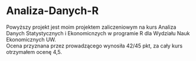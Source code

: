 # Analiza-Danych-R
Powyższy projekt jest moim projektem zaliczeniowym na kurs Analiza Danych Statystycznych i Ekonomicnzych w programie R dla Wydziału Nauk Ekonomicznych UW.  
Ocena przyznana przez prowadzącego wynosiła 42/45 pkt, za cały kurs otrzymałem ocenę 4,5.
